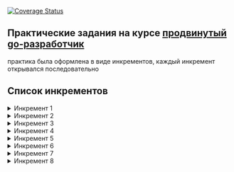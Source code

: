 [![Coverage Status](https://coveralls.io/repos/github/belamov/ypgo-metrics/badge.svg?branch=main)](https://coveralls.io/github/belamov/ypgo-metrics?branch=main)

## Практические задания на курсе [продвинутый go-разработчик](https://practicum.yandex.ru/go-advanced/)

практика была оформлена в виде инкрементов, каждый инкремент открывался последовательно

## Список инкрементов

<details>
  <summary>Инкремент 1</summary>

Разработайте сервер для сбора рантайм-метрик, который будет собирать репорты от агентов по протоколу HTTP. 

Агент вам предстоит реализовать в следующем инкременте — в качестве источника метрик вы будете использовать пакет `runtime`.


Сервер должен быть доступен по адресу `http://localhost:8080`, а также:
* Принимать и хранить произвольные метрики двух типов:
* Тип `gauge`, `float64` — новое значение должно замещать предыдущее.
* Тип `counter`, `int64` — новое значение должно добавляться к предыдущему, если какое-то значение уже было известно серверу.
* Принимать метрики по протоколу HTTP методом `POST`.
* Принимать данные в формате `http://<АДРЕС_СЕРВЕРА>/update/<ТИП_МЕТРИКИ>/<ИМЯ_МЕТРИКИ>/<ЗНАЧЕНИЕ_МЕТРИКИ>, Content-Type: text/plain`.
* При успешном приёме возвращать `http.StatusOK`.
* При попытке передать запрос без имени метрики возвращать `http.StatusNotFound`.
* При попытке передать запрос с некорректным типом метрики или значением возвращать `http.StatusBadRequest`.

Редиректы не поддерживаются.

Для хранения метрик объявите тип `MemStorage`. 
Рекомендуем использовать тип `struct` с полем-коллекцией внутри (`slice` или `map`). 
В будущем это позволит добавлять к объекту хранилища новые поля, например логер или мьютекс, чтобы можно было использовать их в методах. 
Опишите интерфейс для взаимодействия с этим хранилищем.

</details>

<details>
  <summary>Инкремент 2</summary>

Разработайте агент (HTTP-клиент) для сбора рантайм-метрик и их последующей отправки на сервер по протоколу HTTP.

Агент должен собирать метрики двух типов:
- Тип `gauge`, `float64`.
- Тип `counter`, `int64`.

В качестве источника метрик используйте пакет `runtime`.

Нужно собирать следующие метрики типа `gauge`:
- `Alloc`
- `BuckHashSys`
- `Frees`
- `GCCPUFraction`
- `GCSys`
- `HeapAlloc`
- `HeapIdle`
- `HeapInuse`
- `HeapObjects`
- `HeapReleased`
- `HeapSys`
- `LastGC`
- `Lookups`
- `MCacheInuse`
- `MCacheSys`
- `MSpanInuse`
- `MSpanSys`
- `Mallocs`
- `NextGC`
- `NumForcedGC`
- `NumGC`
- `OtherSys`
- `PauseTotalNs`
- `StackInuse`
- `StackSys`
- `Sys`
- `TotalAlloc`

К метрикам пакета `runtime` добавьте ещё две:
- `PollCount` (тип `counter`) — счётчик, увеличивающийся на 1 при каждом 
    обновлении метрики из пакета `runtime` (на каждый `pollInterval` — см. ниже).
- `RandomValue` (тип `gauge`) — обновляемое произвольное значение.

По умолчанию приложение должно:

- Обновлять метрики из пакета `runtime` с заданной частотой: `pollInterval` — 2 секунды.
- Отправлять метрики на сервер с заданной частотой: `reportInterval` — 10 секунд.

Чтобы приостанавливать работу функции на заданное время, используйте вызов `time.Sleep(n * time.Second)`. 
Подробнее о пакете time и его возможностях вы узнаете в третьем спринте.

Метрики нужно отправлять по протоколу `HTTP` методом `POST`:
* Формат данных — `http://<АДРЕС_СЕРВЕРА>/update/<ТИП_МЕТРИКИ>/<ИМЯ_МЕТРИКИ>/<ЗНАЧЕНИЕ_МЕТРИКИ>`.
* Адрес сервера — *.
* Заголовок — `Content-Type: text/plain`.

Покройте код агента и сервера юнит-тестами.
</details>
<details>
  <summary>Инкремент 3</summary>

Вы написали приложение с помощью пакета стандартной библиотеки `net/http`. 
Используя любой внешний пакет (роутер или фреймворк), совместимый с `net/http`, перепишите ваш код.

Доработайте сервер так, чтобы в ответ на запрос `GET http://<АДРЕС_СЕРВЕРА>/value/<ТИП_МЕТРИКИ>/<ИМЯ_МЕТРИКИ>` он 
возвращал текущее значение метрики в текстовом виде со статусом `http.StatusOK`.

При попытке запроса неизвестной метрики сервер должен возвращать `http.StatusNotFound`.

По запросу `GET http://<АДРЕС_СЕРВЕРА>/` сервер должен отдавать HTML-страницу со списком имён и значений всех 
известных ему на текущий момент метрик.

Хендлеры должны взаимодействовать с экземпляром `MemStorage` при помощи соответствующих интерфейсных методов.
</details>
<details>
  <summary>Инкремент 4</summary>
Доработайте код, чтобы он умел принимать аргументы с использованием флагов.

Аргументы сервера:
* Флаг `-a=<ЗНАЧЕНИЕ>` отвечает за адрес эндпоинта HTTP-сервера (по умолчанию `localhost:8080`).

Аргументы агента:
* Флаг `-a=<ЗНАЧЕНИЕ>` отвечает за адрес эндпоинта HTTP-сервера (по умолчанию `localhost:8080`).
* Флаг `-r=<ЗНАЧЕНИЕ>` позволяет переопределять `reportInterval` — частоту отправки метрик на сервер (по умолчанию 10 секунд).
* Флаг `-p=<ЗНАЧЕНИЕ>` позволяет переопределять `pollInterval` — частоту опроса метрик из пакета runtime (по умолчанию 2 секунды).

При попытке передать приложению незвестные флаги оно должно завершаться с сообщением о соответствующей ошибке.

Значения интервалов времени должны задаваться в секундах.

Во всех случаях должны присутствовать значения по умолчанию.
</details>
<details>
  <summary>Инкремент 5</summary>
Доработайте агент, чтобы он мог изменять свои параметры запуска по умолчанию через переменные окружения:

* `ADDRESS` отвечает за адрес эндпоинта HTTP-сервера.
* `REPORT_INTERVAL` позволяет переопределять `reportInterval`.
* `POLL_INTERVAL` позволяет переопределять `pollInterval`.

Значения интервалов времени должны задаваться в секундах.

Доработайте сервер, чтобы он мог изменять свои параметры запуска по умолчанию через переменные окружения:

* `ADDRESS` отвечает за адрес эндпоинта HTTP-сервера.

Приоритет параметров должен быть таким:

* Если указана переменная окружения, то используется она.
* Если нет переменной окружения, но есть аргумент командной строки (флаг), то используется он.
* Если нет ни переменной окружения, ни флага, то используется значение по умолчанию.
</details>
<details>
  <summary>Инкремент 6</summary>
Реализуйте логирование сведений о запросах и ответах на сервере для всех эндпоинтов, которые у вас уже есть.

Сведения о запросах должны содержать URI, метод запроса и время, затраченное на его выполнение.

Сведения об ответах должны содержать код статуса и размер содержимого ответа.

Эту функциональность нужно реализовать через middleware. Используйте один из сторонних пакетов для логирования:

* github.com/rs/zerolog,
* go.uber.org/zap,
* github.com/sirupsen/logrus.

Все сообщения логера должны быть на уровне `Info`.
</details>
<details>
  <summary>Инкремент 7</summary>
Дополните API сервера, чтобы позволить ему принимать метрики в формате JSON.

При реализации задействуйте одну из распространённых библиотек:
* `encoding/json`
* `github.com/mailru/easyjson`
* `github.com/pquerna/ffjson`

Обмен с сервером организуйте с использованием следующей структуры:

```go
type Metrics struct {
  ID    string   `json:"id"`              // имя метрики
  MType string   `json:"type"`            // параметр, принимающий значение gauge или counter
  Delta *int64   `json:"delta,omitempty"` // значение метрики в случае передачи counter
  Value *float64 `json:"value,omitempty"` // значение метрики в случае передачи gauge
}
  ```

Для передачи метрик на сервер используйте `Content-Type: application/json`. 

В теле запроса должен быть описанный выше JSON. Передавать метрики нужно через `POST update/`. 

В теле ответа отправляйте JSON той же структуры с актуальным (изменённым) значением `Value`.

Для получения метрик с сервера также используйте `Content-Type: application/json`. 

В теле запроса должен быть описанный выше JSON с заполненными полями `ID` и `MType`. Запрашивать нужно через `POST value/`. 

В теле ответа должен приходить такой же JSON, но с уже заполненными значениями метрик.

Переведите агент на новый API.

Автотесты проверяют, что агент экспортирует и обновляет на сервере метрики, описанные в первых инкрементах.

</details>
<details>
  <summary>Инкремент 8</summary>

Добавьте поддержку `gzip` в код сервера и агента. Научите:

* Агент передавать данные в формате `gzip`.
* Сервер опционально принимать запросы в сжатом формате (при наличии соответствующего HTTP-заголовка `Content-Encoding`).
* Отдавать сжатый ответ клиенту, который поддерживает обработку сжатых ответов (с HTTP-заголовком `Accept-Encoding`).

Функция сжатия должна работать для контента с типами `application/json` и `text/html`.

Вспомните `middleware` из урока про HTTP-сервер, это может вам помочь.
</details>